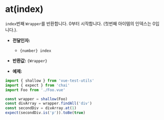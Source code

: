 # at(index)

`index`번째 `Wrapper`를 반환합니다. 0부터 시작합니다. (첫번째 아이템의 인덱스는 0입니다.).

- **전달인자:**
  - `{number} index`

- **반환값:** `{Wrapper}`

- **예제:**

```js
import { shallow } from 'vue-test-utils'
import { expect } from 'chai'
import Foo from './Foo.vue'

const wrapper = shallow(Foo)
const divArray = wrapper.findAll('div')
const secondDiv = divArray.at(1)
expect(secondDiv.is('p')).toBe(true)
```
